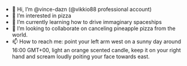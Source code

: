 - 👋 Hi, I’m @vince-dazn (@vikkio88 professional account)
- 👀 I’m interested in pizza
- 🌱 I’m currently learning how to drive immaginary spaceships
- 💞️ I’m looking to collaborate on canceling pineapple pizza from the world.
- 📫 How to reach me: point your left arm west on a sunny day around 16:00 GMT+00, light an orange scented candle, keep it on your right hand and scream loudly poiting your face towards east.
